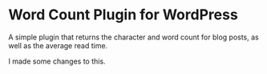 # Word Count Plugin for WordPress

A simple plugin that returns the character and word count for blog posts, as well as the average read time.

I made some changes to this.
